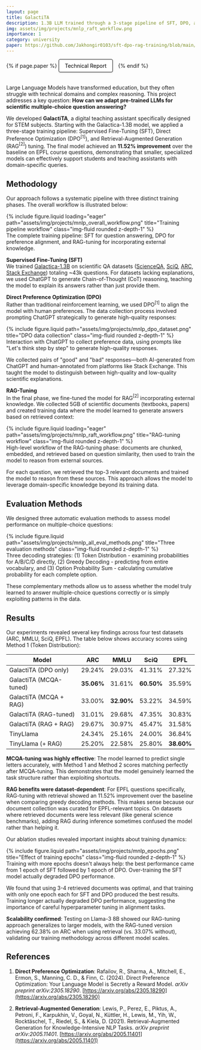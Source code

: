 ```yaml
---
layout: page
title: GalactiTA
description: 1.3B LLM trained through a 3-stage pipeline of SFT, DPO, and RAG-tuning on scientific datasets.
img: assets/img/projects/mnlp_raft_workflow.png
importance: 1
category: university
paper: https://github.com/Jakhongir0103/sft-dpo-rag-training/blob/main/pdfs/report.pdf
---
```


<!-- Project Links/Buttons -->
<div class="links" style="margin-bottom: 2rem;">
  {% if page.paper %}
    <a href="{{ page.paper }}" class="btn btn-primary btn-sm" role="button" target="_blank" style="background-color: white !important; border: 1px solid black !important; color: black !important; padding: 8px 16px; border-radius: 4px; text-decoration: none; display: inline-block; margin-right: 10px; box-shadow: 0 2px 4px rgba(0,0,0,0.1);">
      <i class="fas fa-file-pdf"></i> Technical Report
    </a>
  {% endif %}
</div>

Large Language Models have transformed education, but they often struggle with technical domains and complex reasoning. This project addresses a key question: **How can we adapt pre-trained LLMs for scientific multiple-choice question answering?** 

We developed **GalactiTA**, a digital teaching assistant specifically designed for STEM subjects. Starting with the Galactica-1.3B model, we applied a three-stage training pipeline: Supervised Fine-Tuning (SFT), Direct Preference Optimization (DPO$^{[1]}$), and Retrieval-Augmented Generation (RAG$^{[2]}$) tuning. The final model achieved an **11.52% improvement** over the baseline on EPFL course questions, demonstrating that smaller, specialized models can effectively support students and teaching assistants with domain-specific queries.

## Methodology

Our approach follows a systematic pipeline with three distinct training phases. The overall workflow is illustrated below:

<div class="row">
    <div class="col-sm mt-3 mt-md-0">
        {% include figure.liquid loading="eager" path="assets/img/projects/mnlp_overall_workflow.png" title="Training pipeline workflow" class="img-fluid rounded z-depth-1" %}
    </div>
</div>
<div class="caption">
    The complete training pipeline: SFT for question answering, DPO for preference alignment, and RAG-tuning for incorporating external knowledge.
</div>

**Supervised Fine-Tuning (SFT)**  
We trained [Galactica-1.3B](https://huggingface.co/facebook/galactica-1.3b) on scientific QA datasets ([ScienceQA](https://scienceqa.github.io/), [SciQ](https://huggingface.co/datasets/allenai/sciq), [ARC](https://huggingface.co/datasets/allenai/ai2_arc), [Stack Exchange](https://huggingface.co/datasets/HuggingFaceH4/stack-exchange-preferences)) totaling ~43k questions. For datasets lacking explanations, we used ChatGPT to generate Chain-of-Thought (CoT) reasoning, teaching the model to explain its answers rather than just provide them.

**Direct Preference Optimization (DPO)**  
Rather than traditional reinforcement learning, we used DPO$^{[1]}$ to align the model with human preferences. The data collection process involved prompting ChatGPT strategically to generate high-quality responses:

<div class="row justify-content-sm-center">
    <div class="col-sm-6 mt-3 mt-md-0">
        {% include figure.liquid path="assets/img/projects/mnlp_dpo_dataset.png" title="DPO data collection" class="img-fluid rounded z-depth-1" %}
    </div>
</div>
<div class="caption">
    Interaction with ChatGPT to collect preference data, using prompts like "Let's think step by step" to generate high-quality responses.
</div>

We collected pairs of "good" and "bad" responses—both AI-generated from ChatGPT and human-annotated from platforms like Stack Exchange. This taught the model to distinguish between high-quality and low-quality scientific explanations.

**RAG-Tuning**  
In the final phase, we fine-tuned the model for RAG$^{[2]}$ incorporating external knowledge. We collected 5GB of scientific documents (textbooks, papers) and created training data where the model learned to generate answers based on retrieved context:

<div class="row">
    <div class="col-sm mt-3 mt-md-0">
        {% include figure.liquid loading="eager" path="assets/img/projects/mnlp_raft_workflow.png" title="RAG-tuning workflow" class="img-fluid rounded z-depth-1" %}
    </div>
</div>
<div class="caption">
    High-level workflow of the RAG-tuning phase: documents are chunked, embedded, and retrieved based on question similarity, then used to train the model to reason from external sources.
</div>

For each question, we retrieved the top-3 relevant documents and trained the model to reason from these sources. This approach allows the model to leverage domain-specific knowledge beyond its training data.

## Evaluation Methods

We designed three automatic evaluation methods to assess model performance on multiple-choice questions:

<div class="row justify-content-sm-center">
    <div class="col-sm-8 mt-3 mt-md-0">
        {% include figure.liquid path="assets/img/projects/mnlp_all_eval_methods.png" title="Three evaluation methods" class="img-fluid rounded z-depth-1" %}
    </div>
</div>
<div class="caption">
    Three decoding strategies: (1) Token Distribution - examining probabilities for A/B/C/D directly, (2) Greedy Decoding - predicting from entire vocabulary, and (3) Option Probability Sum - calculating cumulative probability for each complete option.
</div>

These complementary methods allow us to assess whether the model truly learned to answer multiple-choice questions correctly or is simply exploiting patterns in the data.

## Results

Our experiments revealed several key findings across four test datasets (ARC, MMLU, SciQ, EPFL). The table below shows accuracy scores using Method 1 (Token Distribution):

| Model | ARC | MMLU | SciQ | EPFL |
|-------|-----|------|------|------|
| GalactiTA (DPO only) | 29.24% | 29.03% | 41.31% | 27.32% |
| GalactiTA (MCQA-tuned) | **35.06%** | 31.61% | **60.50%** | 35.59% |
| GalactiTA (MCQA + RAG) | 33.00% | **32.90%** | 53.22% | 34.59% |
| GalactiTA (RAG-tuned) | 31.01% | 29.68% | 47.35% | 30.83% |
| GalactiTA (RAG + RAG) | 29.67% | 30.97% | 45.47% | 31.58% |
| TinyLlama | 24.34% | 25.16% | 24.00% | 36.84% |
| TinyLlama (+ RAG) | 25.20% | 22.58% | 25.80% | **38.60%** |

**MCQA-tuning was highly effective**: The model learned to predict single letters accurately, with Method 1 and Method 2 scores matching perfectly after MCQA-tuning. This demonstrates that the model genuinely learned the task structure rather than exploiting shortcuts.

**RAG benefits were dataset-dependent**: For EPFL questions specifically, RAG-tuning with retrieval showed an 11.52% improvement over the baseline when comparing greedy decoding methods. This makes sense because our document collection was curated for EPFL-relevant topics. On datasets where retrieved documents were less relevant (like general science benchmarks), adding RAG during inference sometimes confused the model rather than helping it.

Our ablation studies revealed important insights about training dynamics:

<div class="row justify-content-sm-center">
    <div class="col-sm-6 mt-3 mt-md-0">
        {% include figure.liquid path="assets/img/projects/mnlp_epochs.png" title="Effect of training epochs" class="img-fluid rounded z-depth-1" %}
    </div>
</div>
<div class="caption">
    Training with more epochs doesn't always help: the best performance came from 1 epoch of SFT followed by 1 epoch of DPO. Over-training the SFT model actually degraded DPO performance.
</div>

We found that using 3-4 retrieved documents was optimal, and that training with only one epoch each for SFT and DPO produced the best results. Training longer actually degraded DPO performance, suggesting the importance of careful hyperparameter tuning in alignment tasks.

**Scalability confirmed**: Testing on Llama-3 8B showed our RAG-tuning approach generalizes to larger models, with the RAG-tuned version achieving 62.38% on ARC when using retrieval (vs. 33.07% without), validating our training methodology across different model scales.

## References

1. **Direct Preference Optimization**: Rafailov, R., Sharma, A., Mitchell, E., Ermon, S., Manning, C. D., & Finn, C. (2024). Direct Preference Optimization: Your Language Model is Secretly a Reward Model. *arXiv preprint arXiv:2305.18290*. [https://arxiv.org/abs/2305.18290](https://arxiv.org/abs/2305.18290)

2. **Retrieval-Augmented Generation**: Lewis, P., Perez, E., Piktus, A., Petroni, F., Karpukhin, V., Goyal, N., Küttler, H., Lewis, M., Yih, W., Rocktäschel, T., Riedel, S., & Kiela, D. (2021). Retrieval-Augmented Generation for Knowledge-Intensive NLP Tasks. *arXiv preprint arXiv:2005.11401*. [https://arxiv.org/abs/2005.11401](https://arxiv.org/abs/2005.11401)